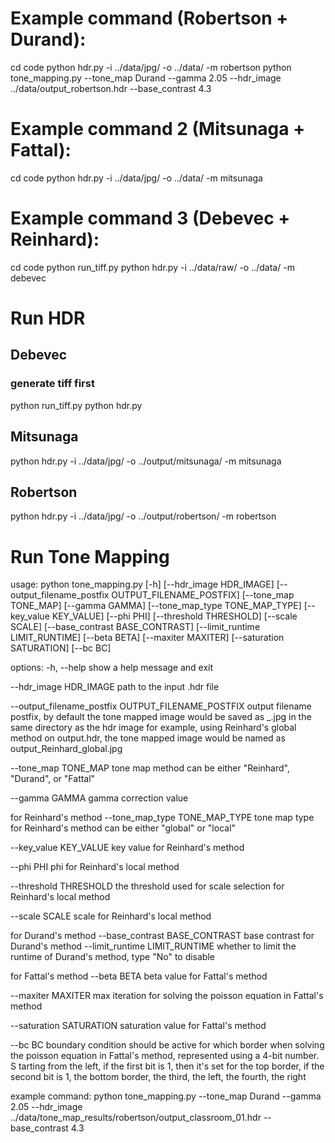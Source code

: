 # Example command (Robertson + Durand):
cd code
python hdr.py -i ../data/jpg/ -o ../data/ -m robertson
python tone_mapping.py --tone_map Durand --gamma 2.05 --hdr_image ../data/output_robertson.hdr --base_contrast 4.3

# Example command 2 (Mitsunaga + Fattal):
cd code
python hdr.py -i ../data/jpg/ -o ../data/ -m mitsunaga


# Example command 3 (Debevec + Reinhard):
cd code
python run_tiff.py
python hdr.py -i ../data/raw/ -o ../data/ -m debevec


# Run HDR
## Debevec
### generate tiff first
python run_tiff.py
python hdr.py 

## Mitsunaga
python hdr.py -i ../data/jpg/ -o ../output/mitsunaga/ -m mitsunaga

## Robertson
python hdr.py -i ../data/jpg/ -o ../output/robertson/ -m robertson


# Run Tone Mapping
usage:
python tone_mapping.py [-h] [--hdr_image HDR_IMAGE] [--output_filename_postfix OUTPUT_FILENAME_POSTFIX]
                       [--tone_map TONE_MAP] [--gamma GAMMA] [--tone_map_type TONE_MAP_TYPE]
                       [--key_value KEY_VALUE] [--phi PHI] [--threshold THRESHOLD] [--scale SCALE]
                       [--base_contrast BASE_CONTRAST] [--limit_runtime LIMIT_RUNTIME] [--beta BETA]
                       [--maxiter MAXITER] [--saturation SATURATION] [--bc BC]

options:
  -h, --help            show a help message and exit

  --hdr_image HDR_IMAGE
                        path to the input .hdr file

  --output_filename_postfix OUTPUT_FILENAME_POSTFIX
                        output filename postfix, by default the tone mapped image would be saved as <original filename>_<tone map method>.jpg in the same directory as the hdr image
                        for example, using Reinhard's global method on output.hdr, the tone mapped image would be named as output_Reinhard_global.jpg
  
  --tone_map TONE_MAP   tone map method
                        can be either "Reinhard", "Durand", or "Fattal"
  
  --gamma GAMMA         gamma correction value


for Reinhard's method
  --tone_map_type TONE_MAP_TYPE
                        tone map type for Reinhard's method
                        can be either "global" or "local"
  
  --key_value KEY_VALUE
                        key value for Reinhard's method

  --phi PHI             phi for Reinhard's local method

  --threshold THRESHOLD
                        the threshold used for scale selection for Reinhard's local method

  --scale SCALE         scale for Reinhard's local method


for Durand's method
  --base_contrast BASE_CONTRAST
                        base contrast for Durand's method
  --limit_runtime LIMIT_RUNTIME
                        whether to limit the runtime of Durand's method, type "No" to disable


for Fattal's method
  --beta BETA           beta value for Fattal's method

  --maxiter MAXITER     max iteration for solving the poisson equation in Fattal's method
  
  --saturation SATURATION
                        saturation value for Fattal's method
  
  --bc BC               boundary condition should be active for which border when solving the poisson equation in
                        Fattal's method, represented using a 4-bit number. S
                        tarting from the left, if the first bit is 1, then it's set for the top border,
                                               if the second bit is 1, the bottom border, 
                                               the third, the left, 
                                               the fourth, the right


example command:
python tone_mapping.py --tone_map Durand --gamma 2.05 --hdr_image ../data/tone_map_results/robertson/output_classroom_01.hdr --base_contrast 4.3
